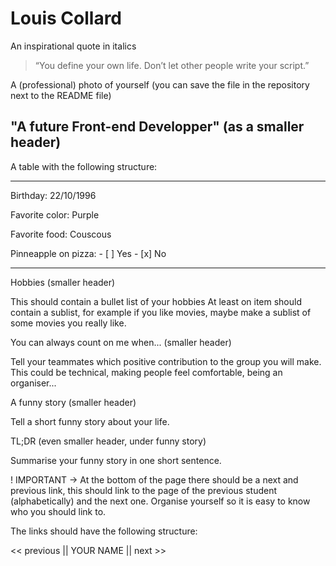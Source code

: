 # Louis Collard

An inspirational quote in italics

> “You define your own life. Don’t let other people write your script.”

A (professional) photo of yourself (you can save the file in the repository next to the README file)

## "A future Front-end Developper" (as a smaller header)

A table with the following structure:

---

Birthday: 22/10/1996

Favorite color: Purple

Favorite food: Couscous

Pinneapple on pizza: - [ ] Yes 
		     - [x] No 

---

Hobbies (smaller header)

This should contain a bullet list of your hobbies
At least on item should contain a sublist, for example if you like movies, maybe make a sublist of some movies you really like.

You can always count on me when... (smaller header)

Tell your teammates which positive contribution to the group you will make.
This could be technical, making people feel comfortable, being an organiser...

A funny story (smaller header)

Tell a short funny story about your life.

TL;DR (even smaller header, under funny story)

Summarise your funny story in one short sentence.

! IMPORTANT -> At the bottom of the page there should be a next and previous link, this should link to the page of the previous student (alphabetically) and the next one.
Organise yourself so it is easy to know who you should link to.

The links should have the following structure:

<< previous || YOUR NAME || next >>
